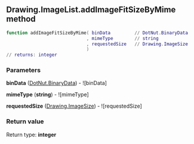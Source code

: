 ## Drawing.ImageList.addImageFitSizeByMime method


```lua
function addImageFitSizeByMime( binData         // DotNut.BinaryData
                              , mimeType        // string
                              , requestedSize   // Drawing.ImageSize
                              )
// returns: integer
```


### Parameters

**binData** ([DotNut.BinaryData](../../DotNut/BinaryData.md)) - ![binData]

**mimeType** (**string**) - ![mimeType]

**requestedSize** ([Drawing.ImageSize](../../Drawing/ImageSize.md)) - ![requestedSize]

### Return value

Return type: **integer**

